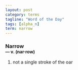 ```yaml
---
layout: post
category: terms
tagline: "Word of the Day"
tags: [alpha_n]
term: narrow
---
```


<h3>Narrow<br/> <small>&mdash; v. (nar<span>&middot;</span>row)</small></h3>
<p><ol>
<li>not a single stroke of the oar</li>
</ol></p>
